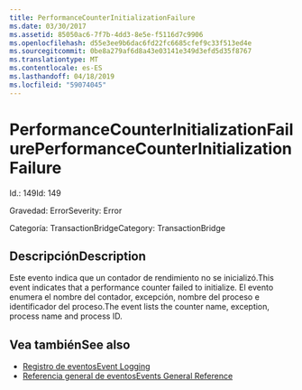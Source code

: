 ```yaml
---
title: PerformanceCounterInitializationFailure
ms.date: 03/30/2017
ms.assetid: 85050ac6-7f7b-4dd3-8e5e-f5116d7c9906
ms.openlocfilehash: d55e3ee9b6dac6fd22fc6685cfef9c33f513ed4e
ms.sourcegitcommit: 0be8a279af6d8a43e03141e349d3efd5d35f8767
ms.translationtype: MT
ms.contentlocale: es-ES
ms.lasthandoff: 04/18/2019
ms.locfileid: "59074045"
---
```

# <a name="performancecounterinitializationfailure"></a><span data-ttu-id="53bfa-102">PerformanceCounterInitializationFailure</span><span class="sxs-lookup"><span data-stu-id="53bfa-102">PerformanceCounterInitializationFailure</span></span>
<span data-ttu-id="53bfa-103">Id.: 149</span><span class="sxs-lookup"><span data-stu-id="53bfa-103">Id: 149</span></span>  
  
 <span data-ttu-id="53bfa-104">Gravedad: Error</span><span class="sxs-lookup"><span data-stu-id="53bfa-104">Severity: Error</span></span>  
  
 <span data-ttu-id="53bfa-105">Categoría: TransactionBridge</span><span class="sxs-lookup"><span data-stu-id="53bfa-105">Category: TransactionBridge</span></span>  
  
## <a name="description"></a><span data-ttu-id="53bfa-106">Descripción</span><span class="sxs-lookup"><span data-stu-id="53bfa-106">Description</span></span>  
 <span data-ttu-id="53bfa-107">Este evento indica que un contador de rendimiento no se inicializó.</span><span class="sxs-lookup"><span data-stu-id="53bfa-107">This event indicates that a performance counter failed to initialize.</span></span> <span data-ttu-id="53bfa-108">El evento enumera el nombre del contador, excepción, nombre del proceso e identificador del proceso.</span><span class="sxs-lookup"><span data-stu-id="53bfa-108">The event lists the counter name, exception, process name and process ID.</span></span>  
  
## <a name="see-also"></a><span data-ttu-id="53bfa-109">Vea también</span><span class="sxs-lookup"><span data-stu-id="53bfa-109">See also</span></span>

- [<span data-ttu-id="53bfa-110">Registro de eventos</span><span class="sxs-lookup"><span data-stu-id="53bfa-110">Event Logging</span></span>](../../../../../docs/framework/wcf/diagnostics/event-logging/index.md)
- [<span data-ttu-id="53bfa-111">Referencia general de eventos</span><span class="sxs-lookup"><span data-stu-id="53bfa-111">Events General Reference</span></span>](../../../../../docs/framework/wcf/diagnostics/event-logging/events-general-reference.md)
